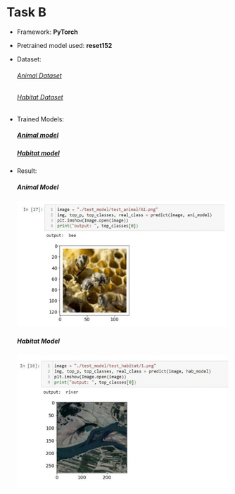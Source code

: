 # Task B

* Framework: <b>PyTorch</b>

* Pretrained model used: <b>reset152</b>

* Dataset:
  
  ###### [Animal Dataset](https://drive.google.com/drive/folders/1Zopuun6bWqdqr5d8n92Eg8zOw7XyUUAz?usp=sharing)
  ###### [Habitat Dataset](https://drive.google.com/drive/folders/1F4F8jhgM2Ykh3fbH6BJnBu9WFrL24ehu?usp=sharing)
  
* Trained Models:
  ##### [Animal model](https://drive.google.com/open?id=1-2-g4Bocazxn3WkQuGoeYoXWHJ8_Phl6)
  ##### [Habitat model](https://drive.google.com/open?id=1EMu3_NqJhj-W-EHSyc6bRbTnnnWUzUGA) 
  
  
* Result: 
  
  ##### Animal Model
  <img src="https://github.com/SameerK16/TL_pytorch/blob/main/Transfer%20Learning%20Models/results/animal_output.gif">
  
  ##### Habitat Model
  <img src="https://github.com/SameerK16/TL_pytorch/blob/main/Transfer%20Learning%20Models/results/habitat_output.gif">
 
  
